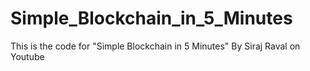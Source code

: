 # Simple_Blockchain_in_5_Minutes
This is the code for "Simple Blockchain in 5 Minutes" By Siraj Raval on Youtube

